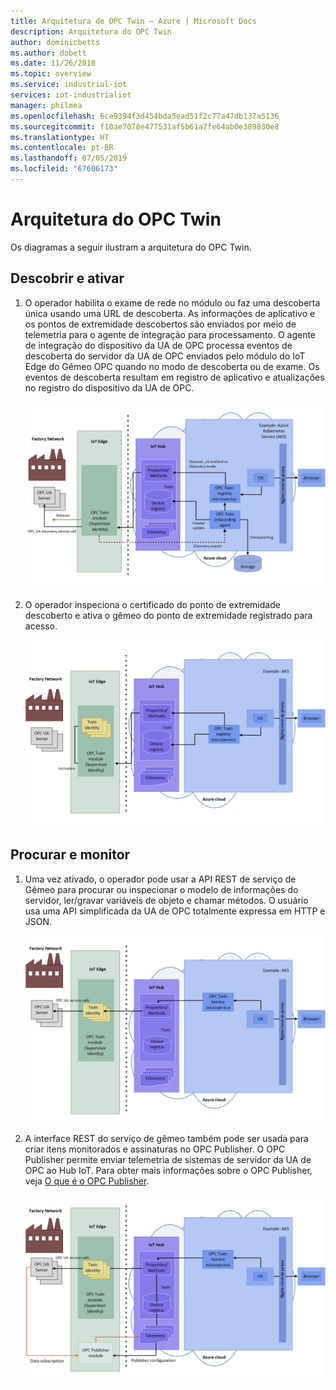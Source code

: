 ```yaml
---
title: Arquitetura de OPC Twin – Azure | Microsoft Docs
description: Arquitetura do OPC Twin
author: dominicbetts
ms.author: dobett
ms.date: 11/26/2018
ms.topic: overview
ms.service: industrial-iot
services: iot-industrialiot
manager: philmea
ms.openlocfilehash: 6ce9394f3d454bda5ead51f2c77a47db137a5136
ms.sourcegitcommit: f10ae7078e477531af5b61a7fe64ab0e389830e8
ms.translationtype: HT
ms.contentlocale: pt-BR
ms.lasthandoff: 07/05/2019
ms.locfileid: "67606173"
---
```

# <a name="opc-twin-architecture"></a>Arquitetura do OPC Twin

Os diagramas a seguir ilustram a arquitetura do OPC Twin.

## <a name="discover-and-activate"></a>Descobrir e ativar

1. O operador habilita o exame de rede no módulo ou faz uma descoberta única usando uma URL de descoberta. As informações de aplicativo e os pontos de extremidade descobertos são enviados por meio de telemetria para o agente de integração para processamento.  O agente de integração do dispositivo da UA de OPC processa eventos de descoberta do servidor da UA de OPC enviados pelo módulo do IoT Edge do Gêmeo OPC quando no modo de descoberta ou de exame. Os eventos de descoberta resultam em registro de aplicativo e atualizações no registro do dispositivo da UA de OPC.

   ![Como o OPC Twin funciona](media/overview-opc-twin-architecture/opc-twin1.png)

1. O operador inspeciona o certificado do ponto de extremidade descoberto e ativa o gêmeo do ponto de extremidade registrado para acesso. 

   ![Como o OPC Twin funciona](media/overview-opc-twin-architecture/opc-twin2.png)

## <a name="browse-and-monitor"></a>Procurar e monitor

1. Uma vez ativado, o operador pode usar a API REST de serviço de Gêmeo para procurar ou inspecionar o modelo de informações do servidor, ler/gravar variáveis de objeto e chamar métodos.  O usuário usa uma API simplificada da UA de OPC totalmente expressa em HTTP e JSON.

   ![Como o OPC Twin funciona](media/overview-opc-twin-architecture/opc-twin3.png)

1. A interface REST do serviço de gêmeo também pode ser usada para criar itens monitorados e assinaturas no OPC Publisher. O OPC Publisher permite enviar telemetria de sistemas de servidor da UA de OPC ao Hub IoT. Para obter mais informações sobre o OPC Publisher, veja [O que é o OPC Publisher](overview-opc-publisher.md).

   ![Como o OPC Twin funciona](media/overview-opc-twin-architecture/opc-twin4.png)
